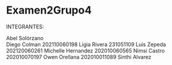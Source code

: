 ﻿# Examen2Grupo4

INTEGRANTES:

Abel Solórzano    
Diego Colman            202110060198
Ligia Rivera            231051109
Luis Zepeda             202120060261
Michelle Hernandez      202010060565
Nimsi Castro            202010070197
Owen Orellana           202010011089
Sinthi Alvarez          
